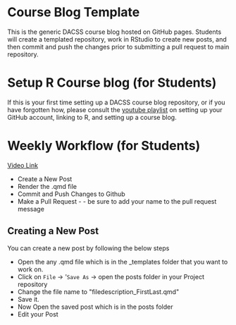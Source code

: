 # Course Blog Template

This is the generic DACSS course blog hosted on GitHub pages. Students will create a templated repository, work in RStudio to create new posts, and then commit and push the changes prior to submitting a pull request to main repository. 

# Setup R Course blog (for Students)
If this is your first time setting up a DACSS course blog repository, or if you have forgotten how, please consult the [youtube playlist](https://www.youtube.com/watch?v=8ozMX5V_ESk&list=PL8U9JlL13ieeR7QqDM1R8dpvvFWBjNY4N) on setting up your GitHub account, linking to R, and setting up a course blog.

# Weekly Workflow (for Students)
[Video Link](https://www.loom.com/share/6c15f27ed592423c96613f8f876548cf)
- Create a New Post
- Render the .qmd file
- Commit and Push Changes to Github
- Make a Pull Request -  - be sure to add your name to the pull request message


## Creating a New Post 

You can create a new post by following the below steps

 - Open the any .qmd file which is in the _templates folder that you want to work on.
 - Click on `File` -> '`Save As` -> open the posts folder in your Project repository
 - Change the file name to "filedescription_FirstLast.qmd"
 - Save it.
 - Now Open the saved post which is in the posts folder
 - Edit your Post
